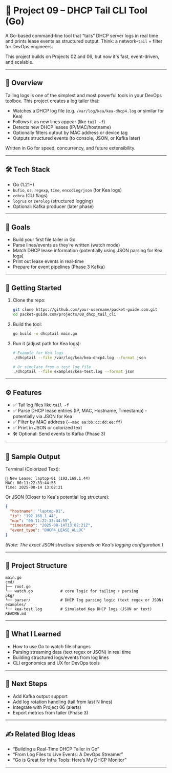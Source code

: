 # 📘 Project 09 – DHCP Tail CLI Tool (Go)

A Go-based command-line tool that “tails” DHCP server logs in real time and prints lease events as structured output. Think: a network-`tail` + filter for DevOps engineers.

This project builds on Projects 02 and 06, but now it's fast, event-driven, and scalable.

---

## 🧭 Overview

Tailing logs is one of the simplest and most powerful tools in your DevOps toolbox. This project creates a log tailer that:

- Watches a DHCP log file (e.g. `/var/log/kea/kea-dhcp4.log` or similar for Kea)
- Follows it as new lines appear (like `tail -f`)
- Detects new DHCP leases (IP/MAC/hostname)
- Optionally filters output by MAC address or device tag
- Outputs structured events (to console, JSON, or Kafka later)

Written in Go for speed, concurrency, and future extensibility.

---

## 🛠 Tech Stack

- Go (1.21+)
- `bufio`, `os`, `regexp`, `time`, `encoding/json` (for Kea logs)
- `cobra` (CLI flags)
- `logrus` or `zerolog` (structured logging)
- Optional: Kafka producer (later phase)

---

## 🎯 Goals

- Build your first file tailer in Go
- Parse lines/events as they’re written (watch mode)
- Match DHCP lease information (potentially using JSON parsing for Kea logs)
- Print out lease events in real-time
- Prepare for event pipelines (Phase 3 Kafka)

---

## 🚀 Getting Started

1.  Clone the repo:
    ```bash
    git clone https://github.com/your-username/packet-guide.com.git
    cd packet-guide.com/projects/08_dhcp_tail_cli
    ```
2.  Build the tool:
    ```bash
    go build -o dhcptail main.go
    ```
3.  Run it (adjust path for Kea logs):

    ```bash
    # Example for Kea logs
    ./dhcptail --file /var/log/kea/kea-dhcp4.log --format json

    # Or simulate from a test log file
    ./dhcptail --file examples/kea-test.log --format json
    ```

---

## ⚙️ Features

- ✅ Tail log files like `tail -f`
- ✅ Parse DHCP lease entries (IP, MAC, Hostname, Timestamp) - potentially via JSON for Kea
- ✅ Filter by MAC address (`--mac aa:bb:cc:dd:ee:ff`)
- ✅ Print in JSON or colorized text
- 🛠 Optional: Send events to Kafka (Phase 3)

---

## 🧪 Sample Output

Terminal (Colorized Text):

```
📡 New Lease: laptop-01 (192.168.1.44)
MAC: 00:11:22:33:44:55
Time: 2025-08-14 13:02:21
```

Or JSON (Closer to Kea's potential log structure):

```json
{
  "hostname": "laptop-01",
  "ip": "192.168.1.44",
  "mac": "00:11:22:33:44:55",
  "timestamp": "2025-08-14T13:02:21Z",
  "event_type": "DHCP4_LEASE_ALLOC"
}
```

_(Note: The exact JSON structure depends on Kea's logging configuration.)_

---

## 📂 Project Structure

```
main.go
cmd/
├── root.go
└── watch.go            # core logic for tailing + parsing
pkg/
└── parser/             # DHCP log parsing logic (text regex or JSON)
examples/
└── kea-test.log        # Simulated Kea DHCP logs (JSON or text)
README.md
```

---

## 🧠 What I Learned

- How to use Go to watch file changes
- Parsing streaming data (text regex or JSON) in real time
- Building structured logs/events from log lines
- CLI ergonomics and UX for DevOps tools

---

## 🔁 Next Steps

- Add Kafka output support
- Add log rotation handling (tail from last N lines)
- Integrate with Project 06 (alerts)
- Export metrics from tailer (Phase 3)

---

## ✍️ Related Blog Ideas

- “Building a Real-Time DHCP Tailer in Go”
- “From Log Files to Live Events: A DevOps Streamer”
- “Go is Great for Infra Tools: Here’s My DHCP Monitor”

---
